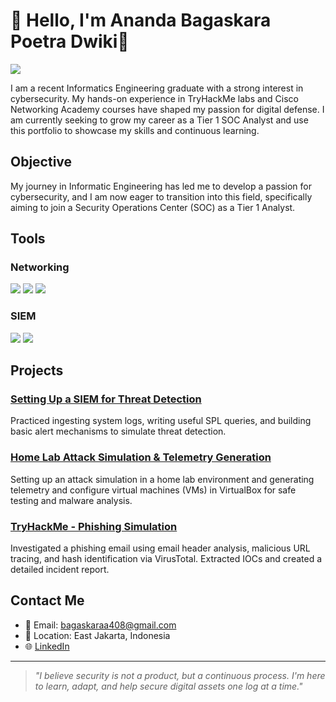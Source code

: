 # 👋 Hello, I'm Ananda Bagaskara Poetra Dwiki👋 

<a href="https://www.linkedin.com/in/ananda-bagaskara-poetra-dwiki-34492b221/">
  <img src="https://img.shields.io/badge/-LinkedIn-0072b1?&style=for-the-badge&logo=linkedin&logoColor=white" />
</a>

I am a recent Informatics Engineering graduate with a strong interest in cybersecurity. My hands-on experience in TryHackMe labs and Cisco Networking Academy courses have shaped my passion for digital defense. I am currently seeking to grow my career as a Tier 1 SOC Analyst and use this portfolio to showcase my skills and continuous learning.

## Objective

My journey in Informatic Engineering has led me to develop a passion for cybersecurity, and I am now eager to transition into this field, specifically aiming to join a Security Operations Center (SOC) as a Tier 1 Analyst.

## Tools

### Networking
<div>
  <img src="https://img.shields.io/badge/-Wireshark-1679A7?&style=for-the-badge&logo=Wireshark&logoColor=white" />
  <img src="https://img.shields.io/badge/-Nmap-dcf3f7?&style=for-the-badge&logo=Nmap&logoColor=white" />
  <img src="https://img.shields.io/badge/-Nessus-15496a?&style=for-the-badge&logo=Nessus&logoColor=white" />
</div>

### SIEM
<div>
  <img src="https://img.shields.io/badge/-Splunk-000000?&style=for-the-badge&logo=Splunk&logoColor=white" />
  <img src="https://img.shields.io/badge/-Wazuh-005571?&style=for-the-badge&logo=Wazuh&logoColor=white" />
</div>

## Projects
### [Setting Up a SIEM for Threat Detection](https://github.com/bagaskarapd/Setting-Up-SIEM)
Practiced ingesting system logs, writing useful SPL queries, and building basic alert mechanisms to simulate threat detection.

### [Home Lab Attack Simulation & Telemetry Generation](https://github.com/bagaskarapd/Attack-Simulation)
Setting up an attack simulation in a home lab environment and generating telemetry and configure virtual machines (VMs) in VirtualBox for safe testing and malware analysis.

### [TryHackMe - Phishing Simulation](./tryhackme-phishing-simulation)
Investigated a phishing email using email header analysis, malicious URL tracing, and hash identification via VirusTotal. Extracted IOCs and created a detailed incident report.




## Contact Me

- 📧 Email: bagaskaraa408@gmail.com  
- 📍 Location: East Jakarta, Indonesia  
- 🌐 [LinkedIn](https://www.linkedin.com/in/ananda-bagaskara-poetra-dwiki-34492b221/)

---

> *"I believe security is not a product, but a continuous process. I'm here to learn, adapt, and help secure digital assets one log at a time."*

